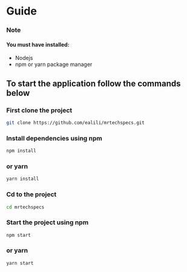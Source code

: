 # Guide

### Note
#### You must have installed:
- Nodejs
- npm or yarn package manager

## To start the application follow the commands below

### First clone the project 
```bash
git clone https://github.com/ealili/mrtechspecs.git
```

### Install dependencies using npm
```bash 
npm install
```

### or yarn
```bash 
yarn install
```

### Cd to the project
```bash
cd mrtechspecs
```

### Start the project using npm
```bash
npm start
```
### or yarn
```bash
yarn start
```
